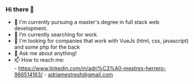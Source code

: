 ### Hi there 👋

- 🌱 I'm currently pursuing a master's degree in full stack web development.
- 🔭 I’m currently searching for work.
- 👯 I'm looking for companies that work with VueJs (html, css, javascript) and some php for the back
- 💬 Ask me about anything!
- 📫 How to reach me:  
                - https://www.linkedin.com/in/adri%C3%A0-mestres-herrero-966514163/
                - adriamestresh@gmail.com
